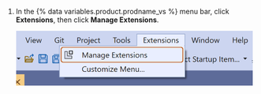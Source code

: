 1. In the {% data variables.product.prodname_vs %} menu bar, click **Extensions**, then click **Manage Extensions**.

   ![Screenshot of the menu bar in {% data variables.product.prodname_vs %}. The "Extensions" menu is open, and the "Manage Extensions" option is highlighted with an orange outline.](/assets/images/help/copilot/visual-studio-toolbar.png)